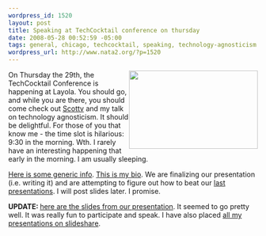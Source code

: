 ```yaml
--- 
wordpress_id: 1520
layout: post
title: Speaking at TechCocktail conference on thursday
date: 2008-05-28 00:52:59 -05:00
tags: general, chicago, techcocktail, speaking, technology-agnosticism
wordpress_url: http://www.nata2.org/?p=1520
---
```

<img class="alignright" style="float: right;" src="http://techcocktail.com/home/wp-content/themes/revolution-20/images/logo.gif" alt="" width="260" height="158" />On Thursday the 29th, the TechCocktail Conference is happening at Layola. You should go, and while you are there, you should come check out <a href="http://morefishthanman.com">Scottv</a> and my talk on technology agnosticism. It should be delightful. For those of you that know me - the time slot is hilarious: 9:30 in the morning. Wth. I rarely have an interesting happening that early in the morning. I am usually sleeping.

<a href="http://techcocktail.com/home/tech-cocktail-conference/">Here is some generic info</a>. <a href="http://techcocktail.com/home/tech-cocktail-conference/speakers/#HARPERREED">This is my bio</a>. We are finalizing our presentation (i.e. writing it) and are attempting to figure out how to beat our <a href="http://docs.google.com/Presentation?id=dd3wvxq5_43gq3g4x">last presentations</a>. I will post slides later. I promise.

<strong>UPDATE: </strong><a href="http://docs.google.com/Presentation?id=df4n6gb3_98j4bs2mfk">here are the slides from our presentation</a>. It seemed to go pretty well. It was really fun to participate and speak. I have also placed <a href="http://www.slideshare.net/nata2">all my presentations on slideshare</a>.
